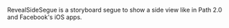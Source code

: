RevealSideSegue is a storyboard segue to show a side view like in Path 2.0 and Facebook's iOS apps.

